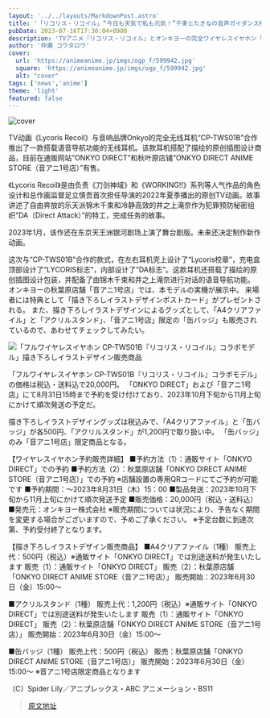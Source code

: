 ```yaml
---
layout: '../../layouts/MarkdownPost.astro'
title: '「リコリス・リコイル」“今日も天気で私も元気！”千束とたきなの音声ガイダンス搭載♪ コラボワイヤレスイヤホン登場'
pubDate: 2023-07-16T17:30:04+0900
description: 'TVアニメ『リコリス・リコイル』とオンキヨーの完全ワイヤレスイヤホン「CP-TWS01B」のコラボレーションモデルとして、音声ガイダンス搭載のワイヤレスイヤホンが登場。通販サイトおよび秋葉原店舗「音アニ1号店」にて、グッズとともに散り扱い中だ。'
author: '仲瀬 コウタロウ'
cover:
  url: 'https://animeanime.jp/imgs/ogp_f/599942.jpg'
  square: 'https://animeanime.jp/imgs/ogp_f/599942.jpg'
  alt: "cover"
tags: ['news','anime']
theme: 'light'
featured: false
---
```


![cover](https://animeanime.jp/imgs/ogp_f/599942.jpg)

TV动画《Lycoris Recoil》与音响品牌Onkyo的完全无线耳机“CP-TWS01B”合作推出了一款搭载语音导航功能的无线耳机。该款耳机搭配了描绘的原创插图设计商品，目前在通贩网站“ONKYO DIRECT”和秋叶原店铺“ONKYO DIRECT ANIME STORE（音アニ1号店）”有售。

《Lycoris Recoil》是由负责《刀剑神域》和《WORKING!!》系列等人气作品的角色设计和总作画监督足立慎吾首次担任导演的2022年夏季播出的原创TV动画。故事讲述了自由奔放的乐天派锦木千束和冷静高效的井之上滝奈作为犯罪预防秘密组织“DA（Direct Attack）”的特工，完成任务的故事。

2023年1月，该作还在东京天王洲银河剧场上演了舞台剧版。未来还决定制作新作动画。

这次与“CP-TWS01B”合作的款式，在左右耳机壳上设计了“Lycoris校章”，充电盒顶部设计了“LYCORIS标志”，内部设计了“DA标志”。这款耳机还搭载了描绘的原创插图设计包装，并配备了由锦木千束和井之上滝奈进行对话的语音导航功能。
オンキヨーの秋葉原店舗「音アニ1号店」では、本モデルの実機が展示中。 来場者には特典として「描き下ろしイラストデザインポストカード」がプレゼントされる。 また、描き下ろしイラストデザインによるグッズとして、「A4クリアファイル」と「アクリルスタンド」、「音アニ1号店」限定の「缶バッジ」も販売されているので、あわせてチェックしてみたい。

![「フルワイヤレスイヤホン CP-TWS01B『リコリス・リコイル』コラボモデル」描き下ろしイラストデザイン販売商品](https://animeanime.jp/imgs/zoom/599940.jpg)

「フルワイヤレスイヤホン CP-TWS01B『リコリス・リコイル』コラボモデル」の価格は税込・送料込で20,000円。 「ONKYO DIRECT」および「音アニ1号店」にて8月31日15時まで予約を受け付けており、2023年10月下旬から11月上旬にかけて順次発送の予定だ。

描き下ろしイラストデザイングッズは税込みで、「A4クリアファイル」と「缶バッジ」が各500円、「アクリルスタンド」が1,200円で取り扱い中。 「缶バッジ」のみ「音アニ1号店」限定商品となる。

【ワイヤレスイヤホン予約販売詳細】
■予約方法（1）：通販サイト「ONKYO DIRECT」での予約
■予約方法（2）：秋葉原店舗「ONKYO DIRECT ANIME STORE（音アニ1号店）」での予約
※店舗設置の専用QRコードにてご予約が可能です
■予約期間：～2023年8月31日（木）15：00
■製品発送：2023年10月下旬から11月上旬にかけて順次発送予定
■販売価格：20,000円（税込・送料込）
■発売元：オンキヨー株式会社
※販売期間については状況により、予告なく期間を変更する場合がございますので、予めご了承ください。
※予定台数に到達次第、予約受付終了となります。

【描き下ろしイラストデザイン販売商品】
■A4クリアファイル（1種）
販売上代：500円（税込）※通販サイト「ONKYO DIRECT」では別途送料が発生いたします
販売（1）：通販サイト「ONKYO DIRECT」
販売（2）：秋葉原店舗「ONKYO DIRECT ANIME STORE（音アニ1号店）」
販売開始：2023年6月30日（金）15:00～

■アクリルスタンド（1種）
販売上代：1,200円（税込）※通販サイト「ONKYO DIRECT」では別途送料が発生いたします
販売（1）：通販サイト「ONKYO DIRECT」
販売（2）：秋葉原店舗「ONKYO DIRECT ANIME STORE（音アニ1号店）」
販売開始：2023年6月30日（金）15:00～

■缶バッジ（1種）
販売上代：500円（税込）
販売：秋葉原店舗「ONKYO DIRECT ANIME STORE（音アニ1号店）」
販売開始：2023年6月30日（金）15:00～
※音アニ1号店限定商品となります

（C）Spider Lily／アニプレックス・ABC アニメーション・BS11

>[原文地址](https://animeanime.jp/article/2023/07/16/78651.html)  